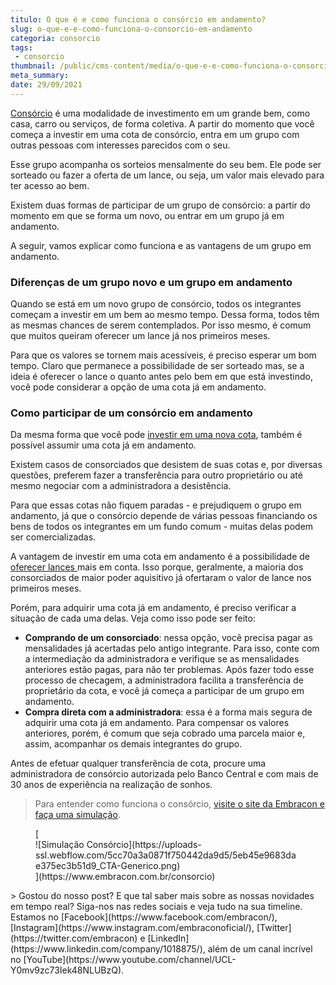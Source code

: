 ```yaml
---
titulo: O que é e como funciona o consórcio em andamento?
slug: o-que-e-e-como-funciona-o-consorcio-em-andamento
categoria: consorcio
tags:
 - consorcio
thumbnail: /public/cms-content/media/o-que-e-e-como-funciona-o-consorcio-em-andamento.png
meta_summary: 
date: 29/09/2021
---
```

[Consórcio](https://www.embracon.com.br/conhecaoconsorcio/o-que-e-consorcio) é uma modalidade de investimento em um grande bem, como casa, carro ou serviços, de forma coletiva. A partir do momento que você começa a investir em uma cota de consórcio, entra em um grupo com outras pessoas com interesses parecidos com o seu.

Esse grupo acompanha os sorteios mensalmente do seu bem. Ele pode ser sorteado ou fazer a oferta de um lance, ou seja, um valor mais elevado para ter acesso ao bem.

Existem duas formas de participar de um grupo de consórcio: a partir do momento em que se forma um novo, ou entrar em um grupo já em andamento.

A seguir, vamos explicar como funciona e as vantagens de um grupo em andamento.

### Diferenças de um grupo novo e um grupo em andamento

Quando se está em um novo grupo de consórcio, todos os integrantes começam a investir em um bem ao mesmo tempo. Dessa forma, todos têm as mesmas chances de serem contemplados. Por isso mesmo, é comum que muitos queiram oferecer um lance já nos primeiros meses.

Para que os valores se tornem mais acessíveis, é preciso esperar um bom tempo. Claro que permanece a possibilidade de ser sorteado mas, se a ideia é oferecer o lance o quanto antes pelo bem em que está investindo, você pode considerar a opção de uma cota já em andamento.

### Como participar de um consórcio em andamento

Da mesma forma que você pode [investir em uma nova cota](https://www.embracon.com.br/conhecaoconsorcio/o-que-e-a-cota-de-consorcio), também é possível assumir uma cota já em andamento.

Existem casos de consorciados que desistem de suas cotas e, por diversas questões, preferem fazer a transferência para outro proprietário ou até mesmo negociar com a administradora a desistência.

Para que essas cotas não fiquem paradas - e prejudiquem o grupo em andamento, já que o consórcio depende de várias pessoas financiando os bens de todos os integrantes em um fundo comum - muitas delas podem ser comercializadas.

A vantagem de investir em uma cota em andamento é a possibilidade de [oferecer lances ](https://www.embracon.com.br/conhecaoconsorcio/o-que-e-o-lance)mais em conta. Isso porque, geralmente, a maioria dos consorciados de maior poder aquisitivo já ofertaram o valor de lance nos primeiros meses.

Porém, para adquirir uma cota já em andamento, é preciso verificar a situação de cada uma delas. Veja como isso pode ser feito:

- **Comprando de um consorciado**: nessa opção, você precisa pagar as mensalidades já acertadas pelo antigo integrante. Para isso, conte com a intermediação da administradora e verifique se as mensalidades anteriores estão pagas, para não ter problemas. Após fazer todo esse processo de checagem, a administradora facilita a transferência de proprietário da cota, e você já começa a participar de um grupo em andamento.
- **Compra direta com a administradora**: essa é a forma mais segura de adquirir uma cota já em andamento. Para compensar os valores anteriores, porém, é comum que seja cobrado uma parcela maior e, assim, acompanhar os demais integrantes do grupo.

  
Antes de efetuar qualquer transferência de cota, procure uma administradora de consórcio autorizada pelo Banco Central e com mais de 30 anos de experiência na realização de sonhos.

> Para entender como funciona o consórcio, [visite o site da Embracon e faça uma simulação](https://www.embracon.com.br/).

<figure class="w-richtext-figure-type-image w-richtext-align-center">[<div>![Simulação Consórcio](https://uploads-ssl.webflow.com/5cc70a3a0871f750442da9d5/5eb45e9683dae375ec3b51d9_CTA-Generico.png)</div>](https://www.embracon.com.br/consorcio)</figure>> Gostou do nosso post? E que tal saber mais sobre as nossas novidades em tempo real? Siga-nos nas redes sociais e veja tudo na sua timeline. Estamos no [Facebook](https://www.facebook.com/embracon/), [Instagram](https://www.instagram.com/embraconoficial/), [Twitter](https://twitter.com/embracon) e [LinkedIn](https://www.linkedin.com/company/1018875/), além de um canal incrível no [YouTube](https://www.youtube.com/channel/UCL-Y0mv9zc73Iek48NLUBzQ).
